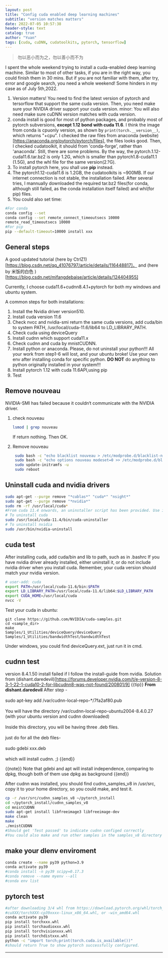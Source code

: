 ```yaml
---
layout: post
title: "Config cuda enabled deep learning machines"
subtitle: "version matches matters"
date: 2022-07-05 10:57:38
header-style: text
catalog: true
author: "Yuan"
tags: [cuda, cuDNN, cudatoolkits, pytorch, tensorflow]
---
```

> 勿以恶小而为之，勿以善小而不为

I spent the whole weekend trying to install a cuda-enabled deep learning machine. Similar to most of other tasks, if you are in the right way, you could finish them in 30 mins. But if you are not familiar with them, after try, error and google search, you need a whole weekend!
Some hinders in my case as of July 5th,2022.

1. Version matters! You need to find the latest version of pytorch and tersorflow that support the same cuda version. Then, you need make sure your NVIDIA driver support your cuda version. minor: You will also need make sure cuDNN version matches with cuda version.
2. conda install is good for most of python packages, and probably most of pytorch subversions, <b>except 1.12 bond with cuda 11.6</b>. I think the image from conda is cpuonly version, as shown by `print(torch.__version__)`, which returns "+cpu". I checked the raw files from anaconda (website)[https://anaconda.org/pytorch/pytorch/files], the files looks good. Then, I checked cudatoolkit, it should from 'conda-forge', rather than 'anaconda'. Still, there are some problems. By the way, the pytorch.1.12-cuda11.6.tar.bz2 is only 1.2G, which is smaller than pytorch1.8-cuda11.1 (1.5G), and the whl file for the same version(2.?G).
3. To install pytorch here, you shall use <b>pip</b> instead.
4. The pytorch1.12-cuda11.6 is 1.2GB, the cudatoolkits is ~900MB. If our internet connection is not stable, the installation failed. After several tries, I mannually downloaded the required tar.bz2 files(for conda, although still failed, as the conda installation itself failed) and whl(for pip) files.
5. You could also set time:
```bash
#For conda
conda config --set
conda config --set remote_connect_timeoutsecs 10000
remote_read_timeoutsecs 10000
#For pip
pip --default-timeout=10000 install xxx

```

## General steps

A good updated tutorial (here by CtrlZ1)[https://blog.csdn.net/qq_41076797/article/details/116448817]， and (here by 米饭的白色
)[https://blog.csdn.net/mifangdebaise/article/details/124404955]

Currently, I choose cuda11.6+cudnn8.4.1+pytorch for both my windows and ubuntu system.

A common steps for both installations:

1. Install the Nvidia driver version510.
2. Install cuda version 11.6
3. Check nvcc and nvidia-smi return the same cuda versions, add cuda/bin to system PATH, /usr/local/cuda-11.6/lib64 to LD_LIBRARY_PATH.
4. Check cuda using deviceQuery
5. Install cudnn which support cuda11.x
6. Check cudnn and cuda by mnistCUDNN.
7. Install python or anaconda. Please, do not uninstall your python!!! All your work from step1-6 will lost, and your ubuntu broke! Use your own env after installing conda for specific python. <b>DO NOT</b> do anything to python originally installed in your system!!!
8. Install pytorch 1.12 with cuda 11.6API,using pip
9. Test

## Remove nouveau
NVIDIA-SMI has failed because it couldn‘t communicate with the NVIDIA driver.
1. check nouveau
   
   ```bash
   lsmod | grep nouveau
   ```

   If return nothing. Then OK.
2. Remove nouveau
   ```bash
    sudo bash -c "echo blacklist nouveau > /etc/modprobe.d/blacklist-nvidia-nouveau.conf"
    sudo bash -c "echo options nouveau modeset=0 >> /etc/modprobe.d/blacklist-nvidia-nouveau.conf"
    sudo update-initramfs -u
    sudo reboot
    ```
## Uninstall cuda and nvidia drivers

```bash
sudo apt-get --purge remove "*cublas*" "cuda*" "nsight*" 
sudo apt-get --purge remove "*nvidia*"
sudo rm -rf /usr/local/cuda*
#From cuda 11.4 onwards, an uninstaller script has been provided. Use it for the uninstallation instead:
# To uninstall cuda
sudo /usr/local/cuda-11.4/bin/cuda-uninstaller 
# To uninstall nvidia
sudo /usr/bin/nvidia-uninstall
```


## cuda test
After installing cuda, add cuda/bin and lib to path, such as in .bashrc
If you have nvidia driver already installed, either uninstall it, or do not include nvidia driver when you install cuda. Remember, your cuda version should match your nvidia version.
```bash
# user-add: cuda
export PATH=/usr/local/cuda-11.6/bin:$PATH
export LD_LIBRARY_PATH=/usr/local/cuda-11.6/lib64:$LD_LIBRARY_PATH
export CUDA_HOME=/usr/local/cuda
nvcc -V
```

Test your cuda in ubuntu:
```
git clone https://github.com/NVIDIA/cuda-samples.git
cd <sample_dir>
make
Samples/1_Utilities/deviceQuery/deviceQuery
Samples/1_Utilities/bandwidthTest/bandwidthTest

```
Under windows, you could find deviceQuery.ext, just run it in cmd.

## cudnn test
version 8.4.1.50 install failed if I follow the install-guide from nvidia. Solution from (dishant.daredevil)[https://forums.developer.nvidia.com/t/e-version-8-3-1-22-1-cuda10-2-for-libcudnn8-was-not-found/200801/9]
{{tip}} <b>From dishant.daredevil</b>
After step -</br></br>
sudo apt-key add /var/cudnn-local-repo-*/7fa2af80.pub</br></br>
You will have the directory /var/cudnn-local-repo-ubuntu2004-8.4.0.27 (with your ubuntu version and cudnn downloaded)</br></br>
Inside this directory, you will be having three .deb files.</br></br>
just do for all the deb files- </br></br>
sudo gdebi xxx.deb</br></br>
which will install cudnn. ;)
{{end}}

{{note}}
Note that gdebi and apt will install independence, comparing to dpkg, though both of them use dpkg as background
{{end}}

After cudnn was installed, you should find cudnn_samples_v8 in /usr/src, copy it to your home directory, so you could make, and test it.

```bash
cp -r /usr/src/cudnn_samples_v8 ~/pytorch_install
cd ~/pytorch_install/cudnn_samples_v8
cd mnistCUDNN
sudo apt-get install libfreeimage3 libfreeimage-dev
make clean
make
./mnistCUDNN
#Should get 'Test passed' to indicate cudnn configed correctly
#You could also make and run other samples in the samples_v8 directory
```

## make your dlenv enviroment

```bash
conda create --name py39 python=3.9
conda activate py39
#conda install -n py39 scipy=0.17.3
#conda remove --name myenv --all
#conda env list
```

## pytorch test
```bash
#after downloading 3/4 whl from https://download.pytorch.org/whl/torch_stable.html, 
#cuXXX/torchXXX-cp39xxxx-linux_x86_64.whl, or -win_amd64.whl
conda activate py39
pip install torchxxx.whl
pip install torchaudioxxx.whl
pip install torchvisionxxx.whl
pip install torchdistxxx.whl
python -c "import torch;print(torch.cuda.is_available())"
#should return True to show pytorch successfully configured.
```
---
